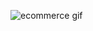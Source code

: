 










![ecommerce gif](https://github.com/user-attachments/assets/8798be14-5cee-4c8b-9d75-c1748eea6442)
